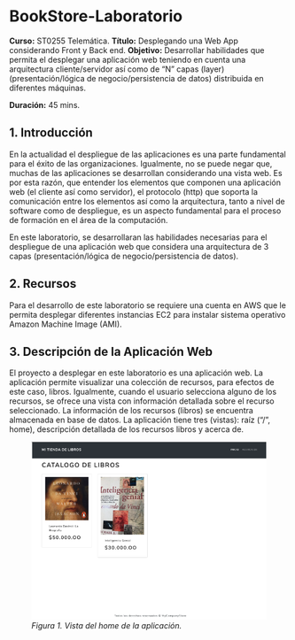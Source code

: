 # BookStore-Laboratorio

**Curso:** ST0255 Telemática. 
**Título:** Desplegando una Web App considerando Front y Back end. 
**Objetivo:** Desarrollar habilidades que permita el desplegar una aplicación web teniendo en cuenta una arquitectura cliente/servidor así como de “N” capas (layer) (presentación/lógica de negocio/persistencia de datos) distribuida en diferentes máquinas.  

**Duración:** 45 mins.

## 1. Introducción
En la actualidad el despliegue de las aplicaciones es una parte fundamental para el éxito de las organizaciones. Igualmente, no se puede negar que, muchas de las aplicaciones se desarrollan considerando una vista web.  Es por esta razón, que entender los elementos que componen una aplicación web (el cliente así como servidor), el protocolo (http) que soporta la comunicación entre los elementos así como la arquitectura, tanto a nivel de software como de despliegue, es un aspecto fundamental para el proceso de formación en el área de la computación. 

En este laboratorio, se desarrollaran las habilidades necesarias para el despliegue de una aplicación web que considera una arquitectura de 3 capas (presentación/lógica de negocio/persistencia de datos). 

## 2. Recursos
Para el desarrollo de este laboratorio se requiere una cuenta en AWS que le permita desplegar diferentes instancias EC2 para instalar sistema operativo Amazon Machine Image (AMI). 

## 3. Descripción de la Aplicación Web
El proyecto a desplegar en este laboratorio es una aplicación web. La aplicación permite visualizar una colección de recursos, para efectos de este caso, libros. Igualmente, cuando el usuario selecciona alguno de los recursos, se ofrece una vista con información detallada sobre el recurso seleccionado. La información de los recursos (libros) se encuentra almacenada en base de datos. La aplicación tiene tres (vistas): raíz (“/”, home), descripción  detallada de los recursos libros y acerca de. 
<figure class="center">
  <img src="https://github.com/clopezr9/BookStore-Lab/blob/main/Imagenes-Bookstore/Figura1.png" alt="Figura 1. Vista del home de la aplicación.">
  <figcaption><i> Figura 1. Vista del home de la aplicación. </i></figcaption>
</figure>

## 
